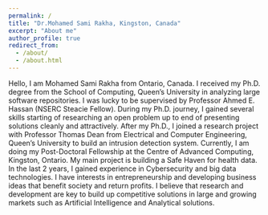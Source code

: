 ```yaml
---
permalink: /
title: "Dr.Mohamed Sami Rakha, Kingston, Canada"
excerpt: "About me"
author_profile: true
redirect_from: 
  - /about/
  - /about.html
---
```

Hello, I am Mohamed Sami Rakha from Ontario, Canada. I received my Ph.D. degree from the School of Computing, Queen’s University in analyzing large software repositories. I was lucky to be supervised by Professor Ahmed E. Hassan (NSERC Steacie Fellow). During my Ph.D. journey, I gained several skills starting of researching an open problem up to end of presenting solutions cleanly and attractively.     After my Ph.D., I joined a research project with Professor Thomas Dean from Electrical and Computer Engineering, Queen’s University to build an intrusion detection system. Currently, I am doing my Post-Doctoral Fellowship at the Centre of Advanced Computing, Kingston, Ontario. My main project is building a Safe Haven for health data.  In the last 2 years, I gained experience in Cybersecurity and big data technologies.   I have interests in entrepreneurship and developing business ideas that benefit society and return profits. I believe that research and development are key to build up competitive solutions in large and growing markets such as Artificial Intelligence and Analytical solutions.

 

